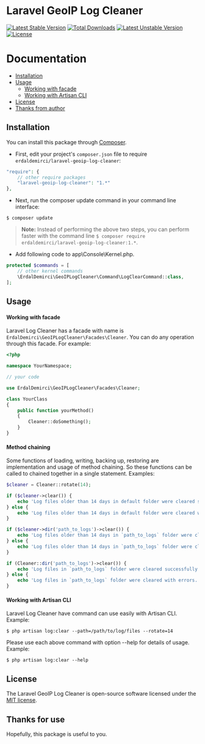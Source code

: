 # Laravel GeoIP Log Cleaner

[![Latest Stable Version](https://poser.pugx.org/erdaldemirci/laravel-geoip-log-cleaner/v/stable)](https://packagist.org/packages/erdaldemirci/laravel-geoip-log-cleaner)
[![Total Downloads](https://poser.pugx.org/erdaldemirci/laravel-geoip-log-cleaner/downloads)](https://packagist.org/packages/erdaldemirci/laravel-geoip-log-cleaner)
[![Latest Unstable Version](https://poser.pugx.org/erdaldemirci/laravel-geoip-log-cleaner/v/unstable)](https://packagist.org/packages/erdaldemirci/laravel-geoip-log-cleaner)
[![License](https://poser.pugx.org/erdaldemirci/laravel-geoip-log-cleaner/license)](https://packagist.org/packages/erdaldemirci/laravel-geoip-log-cleaner)

# Documentation

* [Installation](#installation)
* [Usage](#usage)
    - [Working with facade](#working-with-facade)
    - [Working with Artisan CLI](#working-with-artisan-cli)
* [License](#license)
* [Thanks from author](#thanks-for-use)

## Installation
You can install this package through [Composer](https://getcomposer.org).

- First, edit your project's `composer.json` file to require `erdaldemirci/laravel-geoip-log-cleaner`:
```php
"require": {
    // other require packages
    "laravel-geoip-log-cleaner": "1.*"
},
```
- Next, run the composer update command in your command line interface:
```shell
$ composer update
```
> **Note:** Instead of performing the above two steps, you can perform faster with the command line `$ composer require erdaldemirci/laravel-geoip-log-cleaner:1.*`.
- Add following code to app\Console\Kernel.php.
```php
protected $commands = [
    // other kernel commands
    \ErdalDemirci\GeoIPLogCleaner\Command\LogClearCommand::class,
];
```

## Usage

#### Working with facade
Laravel Log Cleaner has a facade with name is `ErdalDemirci\GeoIPLogCleaner\Facades\Cleaner`. You can do any operation through this facade. For example:
```php
<?php

namespace YourNamespace;

// your code

use ErdalDemirci\GeoIPLogCleaner\Facades\Cleaner;

class YourClass
{
    public function yourMethod()
    {
        Cleaner::doSomething();
    }
}
```

#### Method chaining
Some functions of loading, writing, backing up, restoring are implementation and usage of method chaining. So these functions can be called to chained together in a single statement. Examples:
```php
$cleaner = Cleaner::rotate(14);

if ($cleaner->clear()) {
    echo 'Log files older than 14 days in default folder were cleared successfully.';
} else {
    echo 'Log files older than 14 days in default folder were cleared with errors.';
}

if ($cleaner->dir('path_to_logs')->clear()) {
    echo 'Log files older than 14 days in `path_to_logs` folder were cleared successfully.';
} else {
    echo 'Log files older than 14 days in `path_to_logs` folder were cleared with errors.';
}
```
```php
if (Cleaner::dir('path_to_logs')->clear()) {
    echo 'Log files in `path_to_logs` folder were cleared successfully.';
} else {
    echo 'Log files in `path_to_logs` folder were cleared with errors.';
}
```

#### Working with Artisan CLI
Laravel Log Cleaner have command can use easily with Artisan CLI. Example:
```shell
$ php artisan log:clear --path=/path/to/log/files --rotate=14
```

Please use each above command with option --help for details of usage. Example:
```shell
$ php artisan log:clear --help
```

## License
The Laravel GeoIP Log Cleaner is open-source software licensed under the [MIT license](https://opensource.org/licenses/MIT).

## Thanks for use
Hopefully, this package is useful to you.
